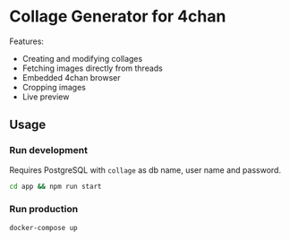 # Collage Generator for 4chan

Features:
- Creating and modifying collages
- Fetching images directly from threads
- Embedded 4chan browser
- Cropping images
- Live preview

## Usage

### Run development
Requires PostgreSQL with `collage` as db name, user name and password.
```bash
cd app && npm run start
```

### Run production

```bash
docker-compose up
```
